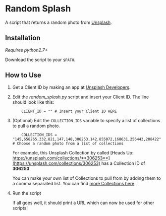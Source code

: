 # Random Splash

A script that returns a random photo from [Unsplash](https://unsplash.com/).

## Installation

*Requires python2.7+*

Download the script to your ```$PATH```. 


## How to Use

1. Get a Client ID by making an app at [Unsplash Developers](https://unsplash.com/documentation#registering-your-application). 

2. Edit the *random_splash.py* script and insert your Client ID. The line should look like this:

	```
		CLIENT_ID = "" # Insert your Client ID HERE
	```

3. (Optional) Edit the ```COLLECTION_IDS``` variable to specify a list of collections to pull a random photo.

	```
		COLLECTION_IDS = "145,658265,332,821,147,148,306253,142,855072,168631,256443,208422"  # Choose a random photo from a list of collections
	```

	For example, this Unsplash Collection by called [Heads Up: https://unsplash.com/collections/**306253**](https://unsplash.com/collections/306253) has a Collection ID of **306253**.

	You can make your own list of Collections to pull from by adding them to a comma separated list. You can find [more Collections here](https://unsplash.com/collections/).

4. Run the script

	If all goes well, it should print a URL which can now be used for other scripts!




